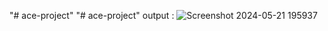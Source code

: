 "# ace-project" 
"# ace-project" 
output :
![Screenshot 2024-05-21 195937](https://github.com/ranjith22572/ace-project/assets/139108308/e031aceb-d70a-4139-9bed-db167838d6a7)
